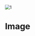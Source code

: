 ![1](https://github.com/Lin-1122/Image/assets/134983711/cfbdad00-f825-41d0-b6e3-34488a9d0e06)
# Image
